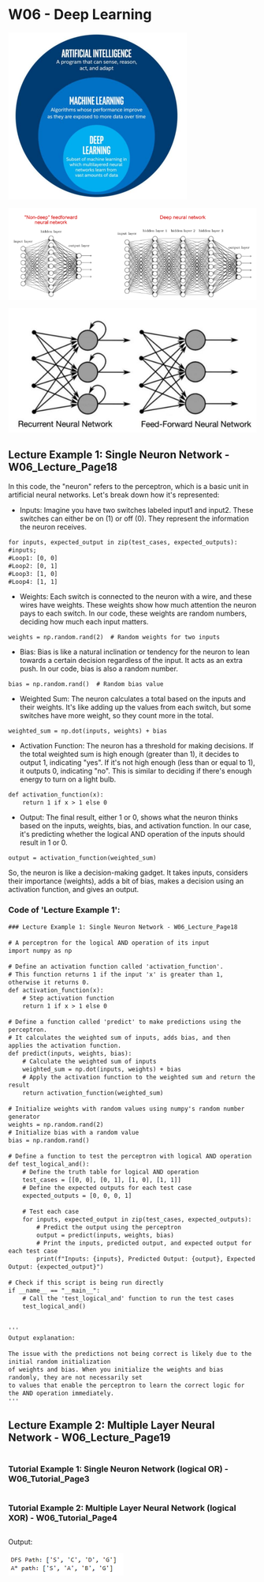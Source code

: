 # W06 - Deep Learning

![picture](./Images/w06_L01.png)

![picture](./Images/w06_L02.png)

![picture](./Images/w06_L03.png)

## Lecture Example 1: Single Neuron Network - W06_Lecture_Page18


In this code, the "neuron" refers to the perceptron, which is a basic unit in artificial neural networks. Let's break down how it's represented:

- Inputs: Imagine you have two switches labeled input1 and input2. These switches can either be on (1) or off (0). They represent the information the neuron receives.
```
for inputs, expected_output in zip(test_cases, expected_outputs):
#inputs;
#Loop1: [0, 0]
#Loop2: [0, 1]
#Loop3: [1, 0]
#Loop4: [1, 1]
```
- Weights: Each switch is connected to the neuron with a wire, and these wires have weights. These weights show how much attention the neuron pays to each switch. In our code, these weights are random numbers, deciding how much each input matters.
```
weights = np.random.rand(2)  # Random weights for two inputs
```
- Bias: Bias is like a natural inclination or tendency for the neuron to lean towards a certain decision regardless of the input. It acts as an extra push. In our code, bias is also a random number.
```
bias = np.random.rand()  # Random bias value
```
- Weighted Sum: The neuron calculates a total based on the inputs and their weights. It's like adding up the values from each switch, but some switches have more weight, so they count more in the total.
```
weighted_sum = np.dot(inputs, weights) + bias
```
- Activation Function: The neuron has a threshold for making decisions. If the total weighted sum is high enough (greater than 1), it decides to output 1, indicating "yes". If it's not high enough (less than or equal to 1), it outputs 0, indicating "no". This is similar to deciding if there's enough energy to turn on a light bulb.
```
def activation_function(x):
    return 1 if x > 1 else 0
```
- Output: The final result, either 1 or 0, shows what the neuron thinks based on the inputs, weights, bias, and activation function. In our case, it's predicting whether the logical AND operation of the inputs should result in 1 or 0.
```
output = activation_function(weighted_sum)
```

So, the neuron is like a decision-making gadget. It takes inputs, considers their importance (weights), adds a bit of bias, makes a decision using an activation function, and gives an output.


### Code of 'Lecture Example 1':

```
### Lecture Example 1: Single Neuron Network - W06_Lecture_Page18

# A perceptron for the logical AND operation of its input
import numpy as np

# Define an activation function called 'activation_function'.
# This function returns 1 if the input 'x' is greater than 1, otherwise it returns 0.
def activation_function(x):
    # Step activation function
    return 1 if x > 1 else 0

# Define a function called 'predict' to make predictions using the perceptron.
# It calculates the weighted sum of inputs, adds bias, and then applies the activation function.
def predict(inputs, weights, bias):
    # Calculate the weighted sum of inputs
    weighted_sum = np.dot(inputs, weights) + bias
    # Apply the activation function to the weighted sum and return the result
    return activation_function(weighted_sum)

# Initialize weights with random values using numpy's random number generator
weights = np.random.rand(2)
# Initialize bias with a random value
bias = np.random.rand()

# Define a function to test the perceptron with logical AND operation
def test_logical_and():
    # Define the truth table for logical AND operation
    test_cases = [[0, 0], [0, 1], [1, 0], [1, 1]]
    # Define the expected outputs for each test case
    expected_outputs = [0, 0, 0, 1]

    # Test each case
    for inputs, expected_output in zip(test_cases, expected_outputs):
        # Predict the output using the perceptron
        output = predict(inputs, weights, bias)
        # Print the inputs, predicted output, and expected output for each test case
        print(f"Inputs: {inputs}, Predicted Output: {output}, Expected Output: {expected_output}")

# Check if this script is being run directly
if __name__ == "__main__":
    # Call the 'test_logical_and' function to run the test cases
    test_logical_and()


'''
Output explanation: 

The issue with the predictions not being correct is likely due to the initial random initialization 
of weights and bias. When you initialize the weights and bias randomly, they are not necessarily set 
to values that enable the perceptron to learn the correct logic for the AND operation immediately.
'''

```

## Lecture Example 2: Multiple Layer Neural Network - W06_Lecture_Page19
```

```

### Tutorial Example 1: Single Neuron Network (logical OR) - W06_Tutorial_Page3
```

```

### Tutorial Example 2: Multiple Layer Neural Network (logical XOR) - W06_Tutorial_Page4
```

```


Output:

![picture](./Images/w05_T01_2.png)






